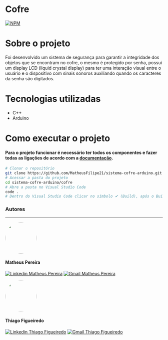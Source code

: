# Cofre
[![NPM](https://img.shields.io/npm/l/react)](https://github.com/MatheusFilipe21/sistema-cofre-arduino/blob/main/LICENSE)

# Sobre o projeto
Foi desenvolvido um sistema de segurança para garantir a integridade dos objetos que se encontram no cofre, o mesmo é protegido por senha, possui um display LCD (liquid crystal display) para ter uma interação visual entre o usuário e o dispositivo com sinais sonoros auxiliando quando os caracteres da senha são digitados.

# Tecnologias utilizadas

- C++
- Arduino

# Como executar o projeto

#### **Para o projeto funcionar é necessário ter todos os componentes e fazer todas as ligações de acordo com a [documentação](https://github.com/MatheusFilipe21/Cofre-arduino/blob/main/documentacao.pdf "documentação").**

```bash
# Clonar o repositório
git clone https://github.com/MatheusFilipe21/sistema-cofre-arduino.git
# Acessar a pasta do projeto
cd sistema-cofre-arduino/cofre
# Abre a pasta no Visual Studio Code
code .
# Dentro do Visual Studio Code clicar no símbolo ✔ (Build), após o Build for executado com sucesso, clicar no símbolo ➞ (Upload) para fazer o upload do código para o microcontrolador
```
### Autores
---

 <img style="border-radius: 50%;" src="https://avatars3.githubusercontent.com/u/57512945?s=400&u=59280288c5d415b3aedca01cbb06db3c600740a8&v=4" width="100px;" alt=""/>

#### Matheus Pereira

<a href="https://www.linkedin.com/in/matheusfilipe21" target="_blank" title="Linkedin Matheus Pereira"><img src="https://img.shields.io/badge/-Matheus Pereira-blue?style=flat-square&logo=Linkedin&logoColor=white&link=https://www.linkedin.com/in/matheusfilipe21" alt="Linkedin Matheus Pereira"/></a> [![Gmail Matheus Pereira](https://img.shields.io/badge/-matheusfilipe1999@gmail.com-c14438?style=flat-square&logo=Gmail&logoColor=white&link=mailto:matheusfilipe1999@gmail.com)](mailto:matheusfilipe1999@gmail.com "Gmail Matheus Pereira")

<img style="border-radius: 50%;" src="https://media-exp1.licdn.com/dms/image/C4E03AQF-HrUvcQ2ztA/profile-displayphoto-shrink_400_400/0/1600664003062?e=1617840000&v=beta&t=P9Xurm-0Jkwp3PHo8YZfPUGF_3jnpCTqaTjwywhXJtU" width="100px;" alt=""/>

#### Thiago Figueiredo

<a href="https://www.linkedin.com/in/thiago-figueiredo-567008193" target="_blank" title="Linkedin Thiago Figueiredo"><img src="https://img.shields.io/badge/-Thiago Figueiredo-blue?style=flat-square&logo=Linkedin&logoColor=white&link=https://www.linkedin.com/in/thiago-figueiredo-567008193" alt="Linkedin Thiago Figueiredo"/></a> [![Gmail Thiago Figueiredo](https://img.shields.io/badge/-thiago123fb@gmail.com-c14438?style=flat-square&logo=Gmail&logoColor=white&link=mailto:thiago123fb@gmail.com)](mailto:thiago123fb@gmail.com "Gmail Thiago Figueiredo")
